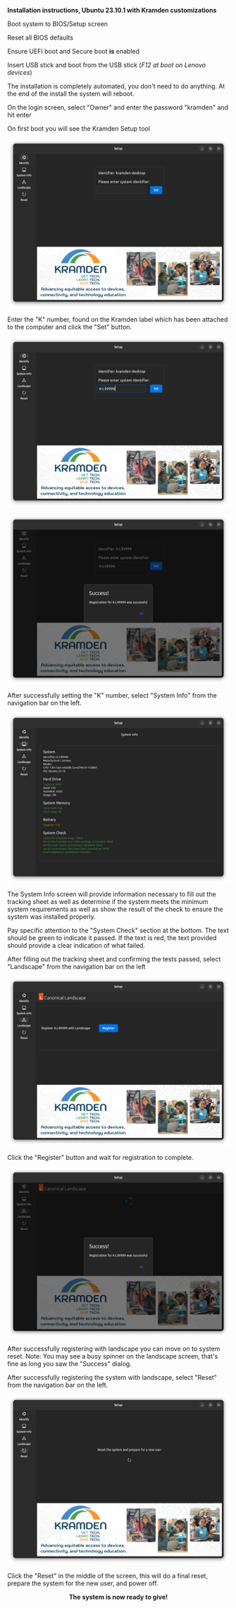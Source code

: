 **Installation instructions, Ubuntu 23.10.1 with Kramden customizations**

Boot system to BIOS/Setup screen

Reset all BIOS defaults

Ensure UEFI boot and Secure boot **is** enabled

Insert USB stick and boot from the USB stick (*F12 at boot on Lenovo devices*)

The installation is completely automated, you don't need to do anything.  At the end of the install the system will reboot.

On the login screen, select "Owner" and enter the password "kramden" and hit enter

On first boot you will see the Kramden Setup tool

![01-setup.png](images/01-setup.png)

Enter the "K" number, found on the Kramden label which has been attached to the computer and click the "Set" button.

![02-setup-hostname.png](images/02-setup-hostname.png)

![03-setup-hostname-success.png](images/03-setup-hostname-success.png)

After successfully setting the "K" number, select "System Info" from the navigation bar on the left.

![04-system-info.png](images/04-system-info.png)

The System Info screen will provide information necessary to fill out the tracking sheet as well as determine if the system meets the minimum system requirements as well as show the result of the check to ensure the system was installed properly.

Pay specific attention to the "System Check" section at the bottom.  The text should be green to indicate it passed.  If the text is red, the text provided should provide a clear indication of what failed.

After filling out the tracking sheet and confirming the tests passed, select "Landscape" from the navigation bar on the left

![05-landscape.png](images/05-landscape.png)

Click the "Register" button and wait for registration to complete.

![06-landscape-success.png](images/06-landscape-success.png)

After successfully registering with landscape you can move on to system reset.  Note:  You may see a busy spinner on the landscape screen, that's fine as long you saw the "Success" dialog.

After successfully registering the system with landscape, select "Reset" from the navigation bar on the left.

![07-reset-and-poweroff.png](images/07-reset-and-poweroff.png)

Click the "Reset" in the middle of the screen, this will do a final reset, prepare the system for the new user, and power off.

**<p align=center>The system is now ready to give!</p>**

